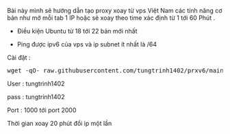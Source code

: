 <p><!-- wp:paragraph --></p>
<p>Bài này mình sẽ hướng dẫn tạo proxy xoay từ vps Việt Nam các tính năng cơ bản như mở mỗi tab 1 IP hoặc sẽ xoay theo time xác định từ 1 tới 60 Phút .</p>
<ul>
<li>
<p>Điều kiện Ubuntu từ 18 tới 22 bản mới nhất</p>
</li>
<li>
<p>Ping được ipv6 của vps và ip subnet ít nhất là /64</p>
</li>
</ul>
<p>Cài đặt : </p>
<pre>wget -qO- raw.githubusercontent.com/tungtrinh1402/prxv6/main/sh.sh | bash</pre>
<p dir="auto" tabindex="-1">User : tungtrinh1402</p>
<p dir="auto" tabindex="-1">pass : tungtrinh1402</p>
<p dir="auto" tabindex="-1"><a id="user-content-port--1000-tới-port-2000" href="https://github.com/khacnam/dev#port--1000-t%E1%BB%9Bi-port-2000" aria-hidden="true"></a>Port : 1000 tới port 2000</p>
<p dir="auto" tabindex="-1"><a id="user-content-thời-gian-xoay-20-phút-đổi-ip-một-lần" class="anchor" href="https://github.com/khacnam/dev#th%E1%BB%9Di-gian-xoay-20-ph%C3%BAt-%C4%91%E1%BB%95i-ip-m%E1%BB%99t-l%E1%BA%A7n" aria-hidden="true"></a>Thời gian xoay 20 phút đổi ip một lần</p>
<p><!-- /wp:paragraph --></p>

